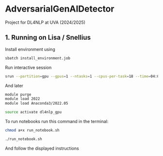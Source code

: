 # AdversarialGenAIDetector
Project for DL4NLP at UVA (2024/2025)

## 1. Running on Lisa / Snellius

Install environment using
```bash
sbatch install_environment.job
```

Run interactive session
```bash
srun --partition=gpu --gpus=1 --ntasks=1 --cpus-per-task=18 --time=04:00:00 --pty bash -i
```

And later
```bash
module purge
module load 2022
module load Anaconda3/2022.05

source activate dl4nlp_gpu
```

To run notebooks run this command in the terminal:
```bash
chmod a+x run_notebook.sh

./run_notebook.sh
```
And follow the displayed instructions